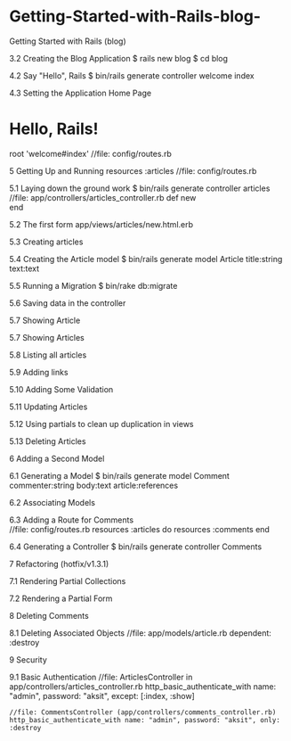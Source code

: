 # Getting-Started-with-Rails-blog-
Getting Started with Rails (blog)

3.2 Creating the Blog Application
	$ rails new blog
	$ cd blog

4.2 Say "Hello", Rails
	$ bin/rails generate controller welcome index

4.3 Setting the Application Home Page
	<h1>Hello, Rails!</h1>
	root 'welcome#index' //file: config/routes.rb

5 Getting Up and Running
	resources :articles  //file: config/routes.rb

5.1 Laying down the ground work
	$ bin/rails generate controller articles 
	//file: app/controllers/articles_controller.rb
		def new   
		end

5.2 The first form
	app/views/articles/new.html.erb

5.3 Creating articles

5.4 Creating the Article model
	$ bin/rails generate model Article title:string text:text

5.5 Running a Migration
	$ bin/rake db:migrate

5.6 Saving data in the controller

5.7 Showing Article

5.7 Showing Articles

5.8 Listing all articles

5.9 Adding links

5.10 Adding Some Validation

5.11 Updating Articles

5.12 Using partials to clean up duplication in views

5.13 Deleting Articles

6 Adding a Second Model

6.1 Generating a Model
	$ bin/rails generate model Comment commenter:string body:text article:references

6.2 Associating Models

6.3 Adding a Route for Comments  
	//file: config/routes.rb
	resources :articles do
  		resources :comments
	end

6.4 Generating a Controller
	$ bin/rails generate controller Comments

7 Refactoring (hotfix/v1.3.1)

7.1 Rendering Partial Collections

7.2 Rendering a Partial Form

8 Deleting Comments

8.1 Deleting Associated Objects
	//file: app/models/article.rb
	dependent: :destroy

9 Security

9.1 Basic Authentication
	//file: ArticlesController in app/controllers/articles_controller.rb
	 http_basic_authenticate_with name: "admin", password: "aksit", except: [:index, :show]

	//file: CommentsController (app/controllers/comments_controller.rb)
	http_basic_authenticate_with name: "admin", password: "aksit", only: :destroy
